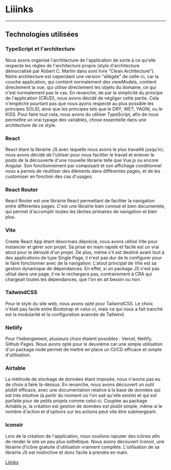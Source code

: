 # Liiinks

---

## Technologies utilisées

### TypeScript et l'architecture

Nous avons organisé l'architecture de l'application de sorte à ce qu'elle respecte les règles de l'architecture propre (style d'architecture démocratisé par Robert C. Martin dans sont livre "Clean Architecture"). Notre architecture est cependant une version "allégée" de celle-ci, car la couche application, qui contient normalement des viewModels, contient directement la vue, qui utilise directement les objets du domaine, ce qui n'est normalement pas le cas. En revanche, de par la simplicité du principe de l'application (CRUD), nous avons décidé de négliger cette partie. Cela n'empêche pourtant pas que nous ayons respecté au plus possible les principes SOLID, ainsi que les principes tels que le DRY, WET, YAGNI, ou le KISS. Pour faire tout cela, nous avons du utiliser TypeScript, afin de nous permettre un vrai typage des variables, chose essentielle dans une architecture de ce style.

### React

React étant la librairie JS avec laquelle nous avons le plus travaillé jusqu'ici, nous avons décidé de l'utiliser pour nous faciliter le travail et enlever le poids de la découverte d'une nouvelle librairie telle que Vue.js ou encore Angular.
Son fonctionnement par composant et son affichage conditionnel nous a permis de réutiliser des éléments dans différentes pages, et de les customiser en fonction des cas d'usages.

### React Router

React Router est une librairie React permettant de faciliter la navigation entre différentes pages. C'est une librairie bien connue et bien documentée, qui permet d'accomplir toutes les tâches primaires de navigation et bien plus.

### Vite

Create React App étant désormais déprécié, nous avons utilisé Vite pour instancier et gérer son projet. Sa prise en main rapide et facile est un vrai atout pour le déroulé d'un projet. De plus, même s'il est destiné avant tout à des applications de type Single Page, il n'est pas dur de le configurer pour le faire fonctionner avec de la navigation. L'atout principal de Vite est sa gestion dynamique de dépendances. En effet, si un package JS n'est pas utlisé dans une page, il ne le rechargera pas, contrairement à CRA qui chargeait toutes les dépendances, que l'on en ait besoin ou non.

### TailwindCSS

Pour le style du site web, nous avons opté pour TailwindCSS. Le choix n'était pas facile entre Bootstrap et celui-ci, mais ce qui nous a fait tranché est la modularité et la configuration avancée de Tailwind.

### Netlify

Pour l'hébergement, plusieurs choix étaient possibles : Vercel, Netlify, Github Pages. Nous avons opté pour le deuxième car une simple utilisation d'un package node permet de mettre en place un CI/CD efficace et simple d'utilisation.

### Airtable

La méthode de stockage de données étant imposée, nous n'avons pas eu de choix à faire là-dessus. En revanche, nous avons découvert un outil plutôt efficace, avec une documentation relative à la base de données qui est très intuitive (à partir du moment où l'on sait qu'elle existe) et qui est parfaite pour de petits projets comme celui-ci. Couplée au package Airtable.js, la création est gestion de données est plutôt simple, même si le nombre d'action et d'options sur les actions peut vite être submergeant.

### Iconoir

Lors de la création de l'application, nous voulions rajouter des icônes afin de render le site un peu plus esthétique. Nous avons découvert Iconoir, une librairie d'icône gratuite d'utilisation vraiment complète. L'utilisation de sa librairie JS est instinctive et donc facile à prendre en main.

[Liiinks](https://liiinks.netlify.app)